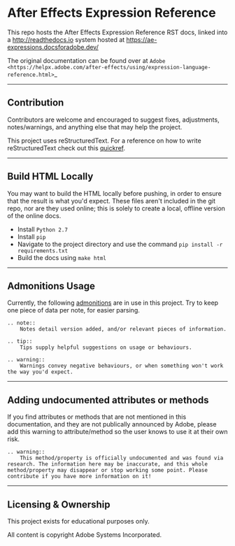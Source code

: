 # After Effects Expression Reference

This repo hosts the After Effects Expression Reference RST docs, linked into a http://readthedocs.io system hosted at https://ae-expressions.docsforadobe.dev/

The original documentation can be found over at `Adobe <https://helpx.adobe.com/after-effects/using/expression-language-reference.html>`_

----

## Contribution

Contributors are welcome and encouraged to suggest fixes, adjustments, notes/warnings, and anything else that may help the project.

This project uses reStructuredText. For a reference on how to write reStructuredText check out this [quickref](http://docutils.sourceforge.net/docs/user/rst/quickref.html).

----

## Build HTML Locally

You may want to build the HTML locally before pushing, in order to ensure that the result is what you'd expect. These files aren't included in the git repo, nor are they used online; this is solely to create a local, offline version of the online docs.

- Install ``Python 2.7``
- Install ``pip``
- Navigate to the project directory and use the command ``pip install -r requirements.txt``
- Build the docs using ``make html``

----

## Admonitions Usage

Currently, the following [admonitions](http://docutils.sourceforge.net/docs/ref/rst/directives.html#admonitions) are in use in this project. Try to keep one piece of data per note, for easier parsing.

	.. note::
		Notes detail version added, and/or relevant pieces of information.

	.. tip::
		Tips supply helpful suggestions on usage or behaviours.

	.. warning::
		Warnings convey negative behaviours, or when something won't work the way you'd expect.

----

## Adding undocumented attributes or methods

If you find attributes or methods that are not mentioned in this documentation, and they are not publically announced by Adobe, please add this warning to attribute/method so the user knows to use it at their own risk.

	.. warning::
	  	This method/property is officially undocumented and was found via research. The information here may be inaccurate, and this whole method/property may disappear or stop working some point. Please contribute if you have more information on it!

----

## Licensing & Ownership

This project exists for educational purposes only.

All content is copyright Adobe Systems Incorporated.
